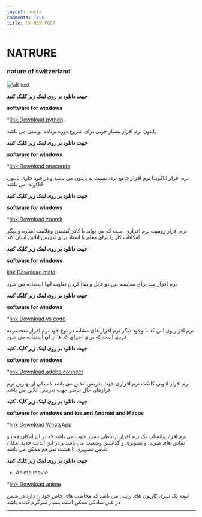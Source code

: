 ```yaml
---
layout: posts
comments: True
title: MY NEW POST
---
```


# NATRURE
### nature of switzerland


![alt text]({{pooria159.github.io}}\assets\images\si.jpg "the beautiful nature of switzerland")







**جهت دانلود بر روی لینک زیر کلیک کنید**

**software for windows**

*[link Download python](https://www.python.org/downloads/)


پایتون نرم افزار بسیار خوبی برای شروع دوره برنامه نویسی می باشد 


**جهت دانلود بر روی لینک زیر کلیک کنید**

**software for windows**

*[link Download anaconda](https://www.anaconda.com/products/individual#windows)


نرم افزار اناکوندا نرم افزار جامع تری نسبت به پایتون می باشد و در خود حاوی پایتون اناکوندا می باشد


**جهت دانلود بر روی لینک زیر کلیک کنید**

**software for windows**

*[link Download zoomit](https://zoomit.en.softonic.com/download)


نرم افزار زومیت نرم افزاری است که می تواند با کادر کشیدن وعلامت اشاره و دیگر امکانات کار را برای معلم یا استاد برای تدریس انلاین اسان کند


**جهت دانلود بر روی لینک زیر کلیک کنید**

**software for windows**

[link Download mald](https://meldmerge.org/)


نرم افزار ملد برای مقایسه بین دو فایل و پیدا کردن تفاوت انها استفاده می شود


**جهت دانلود بر روی لینک زیر کلیک کنید**

**software for windows**

*[link Download vs code](https://code.visualstudio.com/download)


نرم افزار وی اس کد با وجود دیگر نرم افزار های مشابه در نوع خود نرم افزار منحصر به فردی است که برای اجرای کد ها از ان استفاده می شود


**جهت دانلود بر روی لینک زیر کلیک کنید**

**software for windows**

*[link Download adobe connect](https://adobe-connect.en.softonic.com/)


نرم افزار ادوبی کانکت نرم افزاری جهت تدریس انلاین می باشد که یکی از بهترین نرم افزارهای حال حاضر جهت تدریس انلاین می باشد


**جهت دانلود بر روی لینک زیر کلیک کنید**

**software for windows and ios and Android and Macos**

*[link Download WhatsApp](https://www.whatsapp.com/download)


نرم افزار واتساپ یک نرم افزار ارتباطی بسیار خوب می باشد که در ان امکان چت و تماس های صوتی و تصویری و گذاشتن وضعیت می باشد و در این اپدیت جدید امکان تماس تصویری تا هشت نفر هم ممکن می باشد


**جهت دانلود بر روی لینک زیر کلیک کنید**

+ Anime movie

*[link Download anime](https://www.doostihaa.com/tag/%D8%AF%D8%A7%D9%86%D9%84%D9%88%D8%AF-%D8%A7%D9%86%DB%8C%D9%85%D9%87-%DA%98%D8%A7%D9%BE%D9%86%DB%8C)


انیمه یک سری کارتون های ژاپنی می باشد که مخاطب های خاص خود را دارد در ضمن در عین سادگی ممکن است بسیار سرگرم کننده باشد




---

